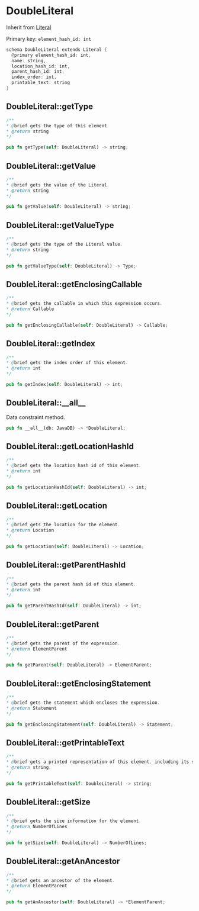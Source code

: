 # DoubleLiteral

Inherit from [Literal](./Literal.md)

Primary key: `element_hash_id: int`

```rust
schema DoubleLiteral extends Literal {
  @primary element_hash_id: int,
  name: string,
  location_hash_id: int,
  parent_hash_id: int,
  index_order: int,
  printable_text: string
}
```
## DoubleLiteral::getType

```java
/**
* @brief gets the type of this element.
* @return string
*/
```
```rust
pub fn getType(self: DoubleLiteral) -> string;
```
## DoubleLiteral::getValue

```java
/**
* @brief gets the value of the Literal.
* @return string
*/
```
```rust
pub fn getValue(self: DoubleLiteral) -> string;
```
## DoubleLiteral::getValueType

```java
/**
* @brief gets the type of the Literal value.
* @return string
*/
```
```rust
pub fn getValueType(self: DoubleLiteral) -> Type;
```
## DoubleLiteral::getEnclosingCallable

```java
/**
* @brief gets the callable in which this expression occurs.
* @return Callable 
*/
```
```rust
pub fn getEnclosingCallable(self: DoubleLiteral) -> Callable;
```
## DoubleLiteral::getIndex

```java
/**
* @brief gets the index order of this element.
* @return int
*/
```
```rust
pub fn getIndex(self: DoubleLiteral) -> int;
```
## DoubleLiteral::\_\_all\_\_

Data constraint method.

```rust
pub fn __all__(db: JavaDB) -> *DoubleLiteral;
```
## DoubleLiteral::getLocationHashId

```java
/**
* @brief gets the location hash id of this element.
* @return int
*/
```
```rust
pub fn getLocationHashId(self: DoubleLiteral) -> int;
```
## DoubleLiteral::getLocation

```java
/**
* @brief gets the location for the element.
* @return Location
*/
```
```rust
pub fn getLocation(self: DoubleLiteral) -> Location;
```
## DoubleLiteral::getParentHashId

```java
/**
* @brief gets the parent hash id of this element.
* @return int
*/
```
```rust
pub fn getParentHashId(self: DoubleLiteral) -> int;
```
## DoubleLiteral::getParent

```java
/**
* @brief gets the parent of the expression.
* @return ElementParent 
*/
```
```rust
pub fn getParent(self: DoubleLiteral) -> ElementParent;
```
## DoubleLiteral::getEnclosingStatement

```java
/**
* @brief gets the statement which encloses the expression.
* @return Statement 
*/
```
```rust
pub fn getEnclosingStatement(self: DoubleLiteral) -> Statement;
```
## DoubleLiteral::getPrintableText

```java
/**
* @brief gets a printed representation of this element, including its structure where applicable.
* @return string.
*/
```
```rust
pub fn getPrintableText(self: DoubleLiteral) -> string;
```
## DoubleLiteral::getSize

```java
/**
* @brief gets the size information for the element.
* @return NumberOfLines
*/
```
```rust
pub fn getSize(self: DoubleLiteral) -> NumberOfLines;
```
## DoubleLiteral::getAnAncestor

```java
/**
* @brief gets an ancestor of the element.
* @return ElementParent 
*/
```
```rust
pub fn getAnAncestor(self: DoubleLiteral) -> *ElementParent;
```

